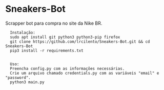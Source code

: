 # Sneakers-Bot
Scrapper bot para compra no site da Nike BR.

      Instalação:
      sudo apt install git python3 python3-pip firefox
      git clone https://github.com/lrcilento/Sneakers-Bot.git && cd Sneakers-Bot
      pip3 install -r requirements.txt
      

      Uso:
      Preencha config.py com as informações necessárias.
      Crie um arquivo chamado credentials.py com as variáveis "email" e "password".
      python3 main.py
